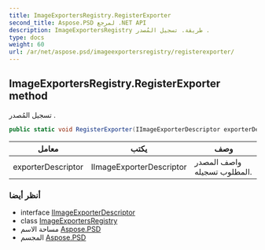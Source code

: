 ```yaml
---
title: ImageExportersRegistry.RegisterExporter
second_title: Aspose.PSD لمرجع .NET API
description: ImageExportersRegistry طريقة. تسجيل المُصدر .
type: docs
weight: 60
url: /ar/net/aspose.psd/imageexportersregistry/registerexporter/
---
```

## ImageExportersRegistry.RegisterExporter method

تسجيل المُصدر .

```csharp
public static void RegisterExporter(IImageExporterDescriptor exporterDescriptor)
```

| معامل | يكتب | وصف |
| --- | --- | --- |
| exporterDescriptor | IImageExporterDescriptor | واصف المصدر المطلوب تسجيله. |

### أنظر أيضا

* interface [IImageExporterDescriptor](../../iimageexporterdescriptor/)
* class [ImageExportersRegistry](../)
* مساحة الاسم [Aspose.PSD](../../imageexportersregistry/)
* المجسم [Aspose.PSD](../../../)


